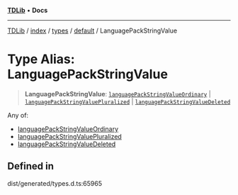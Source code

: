 [**TDLib**](../../../../../../README.md) • **Docs**

***

[TDLib](../../../../../../modules.md) / [index](../../../../../README.md) / [types](../../../README.md) / [default](../README.md) / LanguagePackStringValue

# Type Alias: LanguagePackStringValue

> **LanguagePackStringValue**: [`languagePackStringValueOrdinary`](languagePackStringValueOrdinary.md) \| [`languagePackStringValuePluralized`](languagePackStringValuePluralized.md) \| [`languagePackStringValueDeleted`](languagePackStringValueDeleted.md)

Any of:
- [languagePackStringValueOrdinary](languagePackStringValueOrdinary.md)
- [languagePackStringValuePluralized](languagePackStringValuePluralized.md)
- [languagePackStringValueDeleted](languagePackStringValueDeleted.md)

## Defined in

dist/generated/types.d.ts:65965
